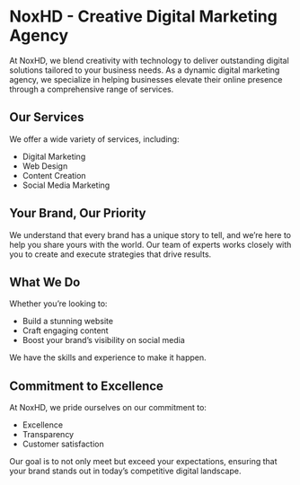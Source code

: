 # NoxHD - Creative Digital Marketing Agency

At NoxHD, we blend creativity with technology to deliver outstanding digital solutions tailored to your business needs. As a dynamic digital marketing agency, we specialize in helping businesses elevate their online presence through a comprehensive range of services.

## Our Services

We offer a wide variety of services, including:

- Digital Marketing
- Web Design
- Content Creation
- Social Media Marketing

## Your Brand, Our Priority

We understand that every brand has a unique story to tell, and we’re here to help you share yours with the world. Our team of experts works closely with you to create and execute strategies that drive results.

## What We Do

Whether you’re looking to:

- Build a stunning website
- Craft engaging content
- Boost your brand’s visibility on social media

We have the skills and experience to make it happen.

## Commitment to Excellence

At NoxHD, we pride ourselves on our commitment to:

- Excellence
- Transparency
- Customer satisfaction

Our goal is to not only meet but exceed your expectations, ensuring that your brand stands out in today’s competitive digital landscape.
